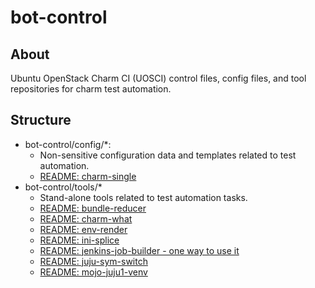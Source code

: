 # bot-control

## About
Ubuntu OpenStack Charm CI (UOSCI) control files, config files, and tool repositories for charm test automation.

## Structure
* bot-control/config/*:
    * Non-sensitive configuration data and templates related to test automation.
    * [README: charm-single](https://github.com/openstack-charmers/bot-control/blob/master/config/charm-single/README.md)
* bot-control/tools/*
    * Stand-alone tools related to test automation tasks.
    * [README: bundle-reducer](https://github.com/openstack-charmers/bot-control/blob/master/tools/README.bundle-reducer.md)
    * [README: charm-what](https://github.com/openstack-charmers/bot-control/blob/master/tools/README.charm-what.md)
    * [README: env-render](https://github.com/openstack-charmers/bot-control/blob/master/tools/README.env-render.md)
    * [README: ini-splice](https://github.com/openstack-charmers/bot-control/blob/master/tools/README.ini-splice.md)
    * [README: jenkins-job-builder - one way to use it](https://github.com/openstack-charmers/bot-control/blob/master/tools/README.jenkins-job-builder.md)
    * [README: juju-sym-switch](https://github.com/openstack-charmers/bot-control/blob/master/tools/README.juju-sym-switch.md)
    * [README: mojo-juju1-venv](https://github.com/openstack-charmers/bot-control/blob/master/tools/README.mojo-juju1-venv.md)

